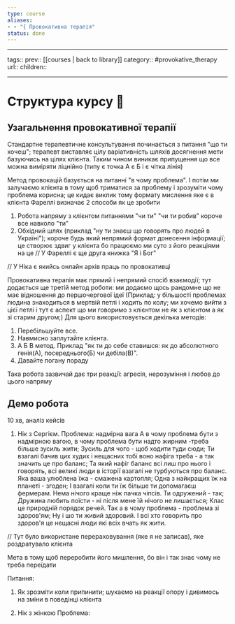 ```yaml
---
type: course
aliases: 
- - "{ Провокативна терапія"
status: done
---
```


---
tags::
prev:: [[courses | back to library]]
category:: #provokative_therapy
url::
children::

---


# Структура курсу 🧾

## Узагальнення провокативної терапії

Стандартне терапевтичне консультування починається з питання "що ти хочеш"; терапевт виставляє цілу варіативність шляхів досягнення мети базуючись на цілях клієнта. 
Таким чином виникає припущення що все можна виміряти ліцнійно (типу є точка А є Б і є чітка лінія)

Метод провокацій базується на питанні "в чому проблема". І потім ми залучаємо клієнта в тому щоб триматися за проблему і зрозуміти чому проблема корисна; це кидає виклик тому формату мислення яке є в клієнта
Фареллі визначає 2 способи як це зробити
1. Робота напряму з клієнтом питаннями "чи ти" "чи ти робив" короче все навколо "ти"
2. Обхідний шлях (приклад "ну ти знаєш що говорять про людей в Україні"); короче будь який непрямий формат донесення інформації; це створює здвиг у клієнта бо працюємо ми суто з його реакціями на це
// У Фареллі є ще друга книжка "Я і Бог"

// У Ніка є якийсь онлайн архів праць по провокативці

Провокативна терапія має прямий і непрямий спосіб взаємодії; тут додається ще третій метод роботи: ми додаємо щось рандомне що не має відношення до першочергової ідеї (Приклад: у більшості проблемах людина знаходиться в мертвій петлі і ходить по колу; ми хочемо вийти з цієї петлі і тут є аспект що ми говоримо з клієнтом не як з клієнтом а як зі старим другом;)
Для цього використовується декілька методів:
1. Перебільшуйте все. 
2. Навмисно заплутайте клієнта.
3. А Б В метод. Приклад "як ти до себе ставишся: як до абсолютного генія(А), посереднього(Б) чи дебіла(В)". 
4. Давайте погану пораду

Така робота зазвичай дає три реакції: агресія, нерозуміння і любов до цього напряму
## Демо робота

10 хв, аналіз кейсів
1. Нік з Сергієм. Проблема: надмірна вага
А в чому проблема бути з надмірною вагою, в чому проблема бути надто жирним -треба більше зусиль жити; Зусиль для чого - щоб ходити туди сюди; Ти взагалі бачив цих худих і нещасних тобі воно нафіга треба - а так значить це про баланс; Та який нафіг баланс всі лиш про нього і говорять, всі великі люди в історії взагалі не турбуються про баланс. Яка ваша улюблена їжа - смажена картопля; Одна з найкращих їж на планеті - згоден; І взагалі коли ти їж більше ти допомагаєш фермерам. Нема нічого краще ніж пачка чіпсів. Ти одружений - так; Дружина любить поїсти - ні після мене їй нічого не лишається; Клас це природній порядок речей. Так а в чому проблема - проблема зі здоров'ям; Ну і шо ти живий здоровий. І всі хто говорить про здоров'я це нещасні люди які всіх вчать як жити. 

// Тут було використане перераховування (яке я не записав), яке роздратувало клієнта

Мета в тому щоб переробити його мишлення, бо він і так знає чому не треба переїдати

Питання:
1. Як зрозміти коли припинити; шукаємо на реакції опору і дивимось на зміни в поведінці клієнта

1. Нік з жінкою
Проблема: 